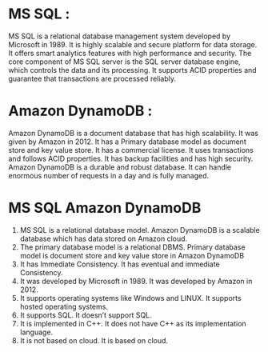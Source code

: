 # MS SQL :
MS SQL is a relational database management system developed by Microsoft in 1989. It is highly scalable and secure platform for data storage. It offers smart analytics features with high performance and security. The core component of MS SQL server is the SQL server database engine, which controls the data and its processing. It supports ACID properties and guarantee that transactions are processed reliably.

# Amazon DynamoDB :
Amazon DynamoDB is a document database that has high scalability. It was given by Amazon in 2012. It has a Primary database model as document store and key value store. It has a commercial license. It uses transactions and follows ACID properties. It has backup facilities and has high security. Amazon DynamoDB is a durable and robust database. It can handle enormous number of requests in a day and is fully managed.

#	MS SQL                                                      	Amazon DynamoDB
1.	MS SQL is a relational database model.	                        Amazon DynamoDB is a scalable database which has data stored on Amazon cloud.
2.	The primary database model is a relational DBMS.	            Primary database model is document store and key value store in Amazon DynamoDB
3.	It has Immediate Consistency.	                                It has eventual and immediate Consistency.
4.	It was developed by Microsoft in 1989.                      	It was developed by Amazon in 2012.
5.	It supports operating systems like Windows and LINUX.       	It supports hosted operating systems.
6.	It supports SQL.	                                            It doesn’t support SQL.
7.	It is implemented in C++.                                    	It does not have C++ as its implementation language.
8.	It is not based on cloud.                                   	It is based on cloud.